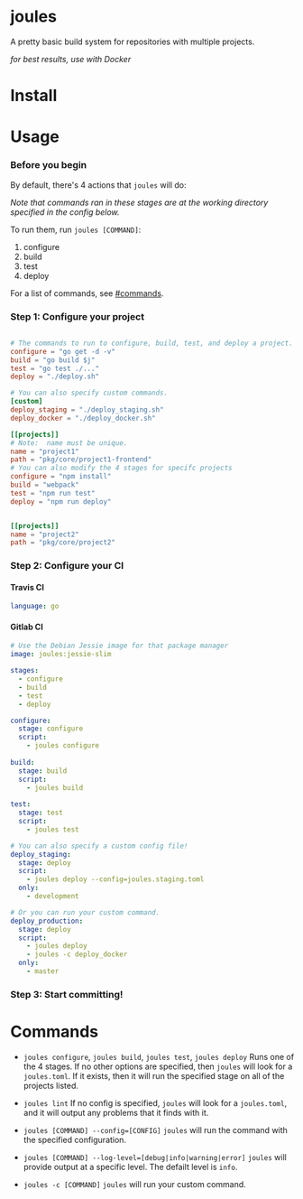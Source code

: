 # joules
A pretty basic build system for repositories with multiple projects.

_for best results, use with Docker_

# Install

# Usage

### Before you begin

By default, there's 4 actions that `joules` will do:

_Note that commands ran in these stages are at the working directory specified in the config below._

To run them, run `joules [COMMAND]`:

1. configure
2. build
3. test
4. deploy

For a list of commands, see [#commands](#commands).

### Step 1:  Configure your project

```toml

# The commands to run to configure, build, test, and deploy a project.
configure = "go get -d -v"
build = "go build $j"
test = "go test ./..."
deploy = "./deploy.sh"

# You can also specify custom commands.
[custom]
deploy_staging = "./deploy_staging.sh"
deploy_docker = "./deploy_docker.sh"

[[projects]]
# Note:  name must be unique.
name = "project1"
path = "pkg/core/project1-frontend"
# You can also modify the 4 stages for specifc projects
configure = "npm install"
build = "webpack"
test = "npm run test"
deploy = "npm run deploy"


[[projects]]
name = "project2"
path = "pkg/core/project2"
```

### Step 2:  Configure your CI

#### Travis CI
```yml
language: go
```

#### Gitlab CI

```yml
# Use the Debian Jessie image for that package manager
image: joules:jessie-slim

stages:
  - configure
  - build
  - test
  - deploy

configure:
  stage: configure
  script:
    - joules configure
    
build:
  stage: build
  script:
    - joules build
    
test:
  stage: test
  script:
    - joules test

# You can also specify a custom config file!
deploy_staging:
  stage: deploy
  script:
    - joules deploy --config=joules.staging.toml
  only:
    - development

# Or you can run your custom command.
deploy_production:
  stage: deploy
  script:
    - joules deploy
    - joules -c deploy_docker
  only:
    - master
```

### Step 3: Start committing!

# Commands

* `joules configure`, `joules build`, `joules test`, `joules deploy`
Runs one of the 4 stages.  If no other options are specified, then `joules` will look for a `joules.toml`. If it exists, then it will run the specified stage on all of the projects listed.

* `joules lint`
If no config is specified, `joules` will look for a `joules.toml`, and it will output any problems that it finds with it.

* `joules [COMMAND] --config=[CONFIG]`
`joules` will run the command with the specified configuration.

* `joules [COMMAND] --log-level=[debug|info|warning|error]`
`joules` will provide output at a specific level.  The defailt level is `info`.

* `joules -c [COMMAND]`
`joules` will run your custom command.
